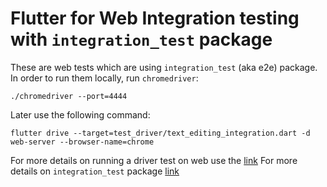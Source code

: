 # Flutter for Web Integration testing with `integration_test` package

These are web tests which are using `integration_test` (aka e2e) package. In order to run them locally, run `chromedriver`:

```
./chromedriver --port=4444
```

Later use the following command:

```
flutter drive --target=test_driver/text_editing_integration.dart -d web-server --browser-name=chrome
```

For more details on running a driver test on web use the [link](https://github.com/flutter/flutter/wiki/Running-Flutter-Driver-tests-with-Web)
For more details on `integration_test` package [link](https://pub.dev/packages/integration_test)
